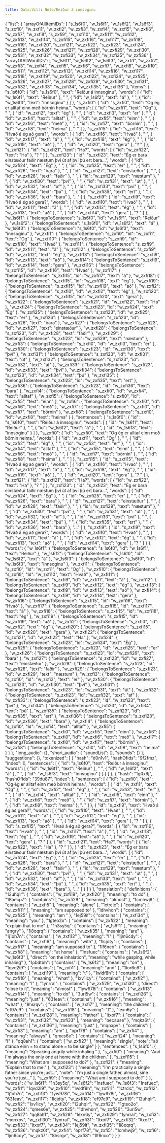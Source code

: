 ```yaml
---
title: Data:Villi Neto/Reiður á innsoginu
---
```


{
    "list": {
        "arrayOfAllItemIDs": [
            "s_1s6f0",
            "w_1s6f1",
            "w_1s6f2",
            "w_1s6f3",
            "s_zxfi0",
            "w_zxfi1",
            "w_zxfi2",
            "w_zxfi3",
            "w_zxfi4",
            "w_zxfi5",
            "w_zxfi6",
            "w_zxfi7",
            "w_zxfi8",
            "s_zxfi9",
            "w_zxfi10",
            "w_zxfi11",
            "w_zxfi12",
            "w_zxfi13",
            "w_zxfi14",
            "s_zxfi15",
            "w_zxfi16",
            "w_zxfi17",
            "w_zxfi18",
            "w_zxfi19",
            "w_zxfi20",
            "s_zxfi21",
            "w_zxfi22",
            "s_zxfi23",
            "w_zxfi24",
            "w_zxfi25",
            "w_zxfi26",
            "w_zxfi27",
            "w_zxfi28",
            "w_zxfi29",
            "w_zxfi30",
            "w_zxfi31",
            "w_zxfi32",
            "w_zxfi33",
            "w_zxfi34",
            "w_zxfi35",
            "w_zxfi36"
        ],
        "arrayOfAllWordIDs": [
            "w_1s6f1",
            "w_1s6f2",
            "w_1s6f3",
            "w_zxfi1",
            "w_zxfi2",
            "w_zxfi3",
            "w_zxfi4",
            "w_zxfi5",
            "w_zxfi6",
            "w_zxfi7",
            "w_zxfi8",
            "w_zxfi10",
            "w_zxfi11",
            "w_zxfi12",
            "w_zxfi13",
            "w_zxfi14",
            "w_zxfi16",
            "w_zxfi17",
            "w_zxfi18",
            "w_zxfi19",
            "w_zxfi20",
            "w_zxfi22",
            "w_zxfi24",
            "w_zxfi25",
            "w_zxfi26",
            "w_zxfi27",
            "w_zxfi28",
            "w_zxfi29",
            "w_zxfi30",
            "w_zxfi31",
            "w_zxfi32",
            "w_zxfi33",
            "w_zxfi34",
            "w_zxfi35",
            "w_zxfi36"
        ],
        "items": {
            "s_1s6f0": {
                "id": "s_1s6f0",
                "text": "Reiður á innsoginu",
                "words": [
                    {
                        "id": "w_1s6f1",
                        "text": "Reiður"
                    },
                    " ",
                    {
                        "id": "w_1s6f2",
                        "text": "á"
                    },
                    " ",
                    {
                        "id": "w_1s6f3",
                        "text": "innsoginu"
                    }
                ]
            },
            "s_zxfi0": {
                "id": "s_zxfi0",
                "text": "Og ég er alltaf einn með börnin heima.",
                "words": [
                    {
                        "id": "w_zxfi1",
                        "text": "Og"
                    },
                    " ",
                    {
                        "id": "w_zxfi2",
                        "text": "ég"
                    },
                    " ",
                    {
                        "id": "w_zxfi3",
                        "text": "er"
                    },
                    " ",
                    {
                        "id": "w_zxfi4",
                        "text": "alltaf"
                    },
                    " ",
                    {
                        "id": "w_zxfi5",
                        "text": "einn"
                    },
                    " ",
                    {
                        "id": "w_zxfi6",
                        "text": "með"
                    },
                    " ",
                    {
                        "id": "w_zxfi7",
                        "text": "börnin"
                    },
                    " ",
                    {
                        "id": "w_zxfi8",
                        "text": "heima"
                    },
                    ". "
                ]
            },
            "s_zxfi15": {
                "id": "s_zxfi15",
                "text": "Hvað á ég að gera?",
                "words": [
                    {
                        "id": "w_zxfi16",
                        "text": "Hvað"
                    },
                    " ",
                    {
                        "id": "w_zxfi17",
                        "text": "á"
                    },
                    " ",
                    {
                        "id": "w_zxfi18",
                        "text": "ég"
                    },
                    " ",
                    {
                        "id": "w_zxfi19",
                        "text": "að"
                    },
                    " ",
                    {
                        "id": "w_zxfi20",
                        "text": "gera"
                    },
                    "? "
                ]
            },
            "s_zxfi21": {
                "id": "s_zxfi21",
                "text": "Ha?",
                "words": [
                    {
                        "id": "w_zxfi22",
                        "text": "Ha"
                    },
                    "? "
                ]
            },
            "s_zxfi23": {
                "id": "s_zxfi23",
                "text": "Ég er bara einstæður faðir næstum því út af því þú ert bara...",
                "words": [
                    {
                        "id": "w_zxfi24",
                        "text": "Ég"
                    },
                    " ",
                    {
                        "id": "w_zxfi25",
                        "text": "er"
                    },
                    " ",
                    {
                        "id": "w_zxfi26",
                        "text": "bara"
                    },
                    " ",
                    {
                        "id": "w_zxfi27",
                        "text": "einstæður"
                    },
                    " ",
                    {
                        "id": "w_zxfi28",
                        "text": "faðir"
                    },
                    " ",
                    {
                        "id": "w_zxfi29",
                        "text": "næstum"
                    },
                    " ",
                    {
                        "id": "w_zxfi30",
                        "text": "því"
                    },
                    " ",
                    {
                        "id": "w_zxfi31",
                        "text": "út"
                    },
                    " ",
                    {
                        "id": "w_zxfi32",
                        "text": "af"
                    },
                    " ",
                    {
                        "id": "w_zxfi33",
                        "text": "því"
                    },
                    " ",
                    {
                        "id": "w_zxfi34",
                        "text": "þú"
                    },
                    " ",
                    {
                        "id": "w_zxfi35",
                        "text": "ert"
                    },
                    " ",
                    {
                        "id": "w_zxfi36",
                        "text": "bara"
                    },
                    "..."
                ]
            },
            "s_zxfi9": {
                "id": "s_zxfi9",
                "text": "Hvað á ég að gera?",
                "words": [
                    {
                        "id": "w_zxfi10",
                        "text": "Hvað"
                    },
                    " ",
                    {
                        "id": "w_zxfi11",
                        "text": "á"
                    },
                    " ",
                    {
                        "id": "w_zxfi12",
                        "text": "ég"
                    },
                    " ",
                    {
                        "id": "w_zxfi13",
                        "text": "að"
                    },
                    " ",
                    {
                        "id": "w_zxfi14",
                        "text": "gera"
                    },
                    "? "
                ]
            },
            "w_1s6f1": {
                "belongsToSentence": "s_1s6f0",
                "id": "w_1s6f1",
                "text": "Reiður"
            },
            "w_1s6f2": {
                "belongsToSentence": "s_1s6f0",
                "id": "w_1s6f2",
                "text": "á"
            },
            "w_1s6f3": {
                "belongsToSentence": "s_1s6f0",
                "id": "w_1s6f3",
                "text": "innsoginu"
            },
            "w_zxfi1": {
                "belongsToSentence": "s_zxfi0",
                "id": "w_zxfi1",
                "text": "Og"
            },
            "w_zxfi10": {
                "belongsToSentence": "s_zxfi9",
                "id": "w_zxfi10",
                "text": "Hvað"
            },
            "w_zxfi11": {
                "belongsToSentence": "s_zxfi9",
                "id": "w_zxfi11",
                "text": "á"
            },
            "w_zxfi12": {
                "belongsToSentence": "s_zxfi9",
                "id": "w_zxfi12",
                "text": "ég"
            },
            "w_zxfi13": {
                "belongsToSentence": "s_zxfi9",
                "id": "w_zxfi13",
                "text": "að"
            },
            "w_zxfi14": {
                "belongsToSentence": "s_zxfi9",
                "id": "w_zxfi14",
                "text": "gera"
            },
            "w_zxfi16": {
                "belongsToSentence": "s_zxfi15",
                "id": "w_zxfi16",
                "text": "Hvað"
            },
            "w_zxfi17": {
                "belongsToSentence": "s_zxfi15",
                "id": "w_zxfi17",
                "text": "á"
            },
            "w_zxfi18": {
                "belongsToSentence": "s_zxfi15",
                "id": "w_zxfi18",
                "text": "ég"
            },
            "w_zxfi19": {
                "belongsToSentence": "s_zxfi15",
                "id": "w_zxfi19",
                "text": "að"
            },
            "w_zxfi2": {
                "belongsToSentence": "s_zxfi0",
                "id": "w_zxfi2",
                "text": "ég"
            },
            "w_zxfi20": {
                "belongsToSentence": "s_zxfi15",
                "id": "w_zxfi20",
                "text": "gera"
            },
            "w_zxfi22": {
                "belongsToSentence": "s_zxfi21",
                "id": "w_zxfi22",
                "text": "Ha"
            },
            "w_zxfi24": {
                "belongsToSentence": "s_zxfi23",
                "id": "w_zxfi24",
                "text": "Ég"
            },
            "w_zxfi25": {
                "belongsToSentence": "s_zxfi23",
                "id": "w_zxfi25",
                "text": "er"
            },
            "w_zxfi26": {
                "belongsToSentence": "s_zxfi23",
                "id": "w_zxfi26",
                "text": "bara"
            },
            "w_zxfi27": {
                "belongsToSentence": "s_zxfi23",
                "id": "w_zxfi27",
                "text": "einstæður"
            },
            "w_zxfi28": {
                "belongsToSentence": "s_zxfi23",
                "id": "w_zxfi28",
                "text": "faðir"
            },
            "w_zxfi29": {
                "belongsToSentence": "s_zxfi23",
                "id": "w_zxfi29",
                "text": "næstum"
            },
            "w_zxfi3": {
                "belongsToSentence": "s_zxfi0",
                "id": "w_zxfi3",
                "text": "er"
            },
            "w_zxfi30": {
                "belongsToSentence": "s_zxfi23",
                "id": "w_zxfi30",
                "text": "því"
            },
            "w_zxfi31": {
                "belongsToSentence": "s_zxfi23",
                "id": "w_zxfi31",
                "text": "út"
            },
            "w_zxfi32": {
                "belongsToSentence": "s_zxfi23",
                "id": "w_zxfi32",
                "text": "af"
            },
            "w_zxfi33": {
                "belongsToSentence": "s_zxfi23",
                "id": "w_zxfi33",
                "text": "því"
            },
            "w_zxfi34": {
                "belongsToSentence": "s_zxfi23",
                "id": "w_zxfi34",
                "text": "þú"
            },
            "w_zxfi35": {
                "belongsToSentence": "s_zxfi23",
                "id": "w_zxfi35",
                "text": "ert"
            },
            "w_zxfi36": {
                "belongsToSentence": "s_zxfi23",
                "id": "w_zxfi36",
                "text": "bara"
            },
            "w_zxfi4": {
                "belongsToSentence": "s_zxfi0",
                "id": "w_zxfi4",
                "text": "alltaf"
            },
            "w_zxfi5": {
                "belongsToSentence": "s_zxfi0",
                "id": "w_zxfi5",
                "text": "einn"
            },
            "w_zxfi6": {
                "belongsToSentence": "s_zxfi0",
                "id": "w_zxfi6",
                "text": "með"
            },
            "w_zxfi7": {
                "belongsToSentence": "s_zxfi0",
                "id": "w_zxfi7",
                "text": "börnin"
            },
            "w_zxfi8": {
                "belongsToSentence": "s_zxfi0",
                "id": "w_zxfi8",
                "text": "heima"
            }
        },
        "sentences": {
            "s_1s6f0": {
                "id": "s_1s6f0",
                "text": "Reiður á innsoginu",
                "words": [
                    {
                        "id": "w_1s6f1",
                        "text": "Reiður"
                    },
                    " ",
                    {
                        "id": "w_1s6f2",
                        "text": "á"
                    },
                    " ",
                    {
                        "id": "w_1s6f3",
                        "text": "innsoginu"
                    }
                ]
            },
            "s_zxfi0": {
                "id": "s_zxfi0",
                "text": "Og ég er alltaf einn með börnin heima.",
                "words": [
                    {
                        "id": "w_zxfi1",
                        "text": "Og"
                    },
                    " ",
                    {
                        "id": "w_zxfi2",
                        "text": "ég"
                    },
                    " ",
                    {
                        "id": "w_zxfi3",
                        "text": "er"
                    },
                    " ",
                    {
                        "id": "w_zxfi4",
                        "text": "alltaf"
                    },
                    " ",
                    {
                        "id": "w_zxfi5",
                        "text": "einn"
                    },
                    " ",
                    {
                        "id": "w_zxfi6",
                        "text": "með"
                    },
                    " ",
                    {
                        "id": "w_zxfi7",
                        "text": "börnin"
                    },
                    " ",
                    {
                        "id": "w_zxfi8",
                        "text": "heima"
                    },
                    ". "
                ]
            },
            "s_zxfi15": {
                "id": "s_zxfi15",
                "text": "Hvað á ég að gera?",
                "words": [
                    {
                        "id": "w_zxfi16",
                        "text": "Hvað"
                    },
                    " ",
                    {
                        "id": "w_zxfi17",
                        "text": "á"
                    },
                    " ",
                    {
                        "id": "w_zxfi18",
                        "text": "ég"
                    },
                    " ",
                    {
                        "id": "w_zxfi19",
                        "text": "að"
                    },
                    " ",
                    {
                        "id": "w_zxfi20",
                        "text": "gera"
                    },
                    "? "
                ]
            },
            "s_zxfi21": {
                "id": "s_zxfi21",
                "text": "Ha?",
                "words": [
                    {
                        "id": "w_zxfi22",
                        "text": "Ha"
                    },
                    "? "
                ]
            },
            "s_zxfi23": {
                "id": "s_zxfi23",
                "text": "Ég er bara einstæður faðir næstum því út af því þú ert bara...",
                "words": [
                    {
                        "id": "w_zxfi24",
                        "text": "Ég"
                    },
                    " ",
                    {
                        "id": "w_zxfi25",
                        "text": "er"
                    },
                    " ",
                    {
                        "id": "w_zxfi26",
                        "text": "bara"
                    },
                    " ",
                    {
                        "id": "w_zxfi27",
                        "text": "einstæður"
                    },
                    " ",
                    {
                        "id": "w_zxfi28",
                        "text": "faðir"
                    },
                    " ",
                    {
                        "id": "w_zxfi29",
                        "text": "næstum"
                    },
                    " ",
                    {
                        "id": "w_zxfi30",
                        "text": "því"
                    },
                    " ",
                    {
                        "id": "w_zxfi31",
                        "text": "út"
                    },
                    " ",
                    {
                        "id": "w_zxfi32",
                        "text": "af"
                    },
                    " ",
                    {
                        "id": "w_zxfi33",
                        "text": "því"
                    },
                    " ",
                    {
                        "id": "w_zxfi34",
                        "text": "þú"
                    },
                    " ",
                    {
                        "id": "w_zxfi35",
                        "text": "ert"
                    },
                    " ",
                    {
                        "id": "w_zxfi36",
                        "text": "bara"
                    },
                    "..."
                ]
            },
            "s_zxfi9": {
                "id": "s_zxfi9",
                "text": "Hvað á ég að gera?",
                "words": [
                    {
                        "id": "w_zxfi10",
                        "text": "Hvað"
                    },
                    " ",
                    {
                        "id": "w_zxfi11",
                        "text": "á"
                    },
                    " ",
                    {
                        "id": "w_zxfi12",
                        "text": "ég"
                    },
                    " ",
                    {
                        "id": "w_zxfi13",
                        "text": "að"
                    },
                    " ",
                    {
                        "id": "w_zxfi14",
                        "text": "gera"
                    },
                    "? "
                ]
            }
        },
        "words": {
            "w_1s6f1": {
                "belongsToSentence": "s_1s6f0",
                "id": "w_1s6f1",
                "text": "Reiður"
            },
            "w_1s6f2": {
                "belongsToSentence": "s_1s6f0",
                "id": "w_1s6f2",
                "text": "á"
            },
            "w_1s6f3": {
                "belongsToSentence": "s_1s6f0",
                "id": "w_1s6f3",
                "text": "innsoginu"
            },
            "w_zxfi1": {
                "belongsToSentence": "s_zxfi0",
                "id": "w_zxfi1",
                "text": "Og"
            },
            "w_zxfi10": {
                "belongsToSentence": "s_zxfi9",
                "id": "w_zxfi10",
                "text": "Hvað"
            },
            "w_zxfi11": {
                "belongsToSentence": "s_zxfi9",
                "id": "w_zxfi11",
                "text": "á"
            },
            "w_zxfi12": {
                "belongsToSentence": "s_zxfi9",
                "id": "w_zxfi12",
                "text": "ég"
            },
            "w_zxfi13": {
                "belongsToSentence": "s_zxfi9",
                "id": "w_zxfi13",
                "text": "að"
            },
            "w_zxfi14": {
                "belongsToSentence": "s_zxfi9",
                "id": "w_zxfi14",
                "text": "gera"
            },
            "w_zxfi16": {
                "belongsToSentence": "s_zxfi15",
                "id": "w_zxfi16",
                "text": "Hvað"
            },
            "w_zxfi17": {
                "belongsToSentence": "s_zxfi15",
                "id": "w_zxfi17",
                "text": "á"
            },
            "w_zxfi18": {
                "belongsToSentence": "s_zxfi15",
                "id": "w_zxfi18",
                "text": "ég"
            },
            "w_zxfi19": {
                "belongsToSentence": "s_zxfi15",
                "id": "w_zxfi19",
                "text": "að"
            },
            "w_zxfi2": {
                "belongsToSentence": "s_zxfi0",
                "id": "w_zxfi2",
                "text": "ég"
            },
            "w_zxfi20": {
                "belongsToSentence": "s_zxfi15",
                "id": "w_zxfi20",
                "text": "gera"
            },
            "w_zxfi22": {
                "belongsToSentence": "s_zxfi21",
                "id": "w_zxfi22",
                "text": "Ha"
            },
            "w_zxfi24": {
                "belongsToSentence": "s_zxfi23",
                "id": "w_zxfi24",
                "text": "Ég"
            },
            "w_zxfi25": {
                "belongsToSentence": "s_zxfi23",
                "id": "w_zxfi25",
                "text": "er"
            },
            "w_zxfi26": {
                "belongsToSentence": "s_zxfi23",
                "id": "w_zxfi26",
                "text": "bara"
            },
            "w_zxfi27": {
                "belongsToSentence": "s_zxfi23",
                "id": "w_zxfi27",
                "text": "einstæður"
            },
            "w_zxfi28": {
                "belongsToSentence": "s_zxfi23",
                "id": "w_zxfi28",
                "text": "faðir"
            },
            "w_zxfi29": {
                "belongsToSentence": "s_zxfi23",
                "id": "w_zxfi29",
                "text": "næstum"
            },
            "w_zxfi3": {
                "belongsToSentence": "s_zxfi0",
                "id": "w_zxfi3",
                "text": "er"
            },
            "w_zxfi30": {
                "belongsToSentence": "s_zxfi23",
                "id": "w_zxfi30",
                "text": "því"
            },
            "w_zxfi31": {
                "belongsToSentence": "s_zxfi23",
                "id": "w_zxfi31",
                "text": "út"
            },
            "w_zxfi32": {
                "belongsToSentence": "s_zxfi23",
                "id": "w_zxfi32",
                "text": "af"
            },
            "w_zxfi33": {
                "belongsToSentence": "s_zxfi23",
                "id": "w_zxfi33",
                "text": "því"
            },
            "w_zxfi34": {
                "belongsToSentence": "s_zxfi23",
                "id": "w_zxfi34",
                "text": "þú"
            },
            "w_zxfi35": {
                "belongsToSentence": "s_zxfi23",
                "id": "w_zxfi35",
                "text": "ert"
            },
            "w_zxfi36": {
                "belongsToSentence": "s_zxfi23",
                "id": "w_zxfi36",
                "text": "bara"
            },
            "w_zxfi4": {
                "belongsToSentence": "s_zxfi0",
                "id": "w_zxfi4",
                "text": "alltaf"
            },
            "w_zxfi5": {
                "belongsToSentence": "s_zxfi0",
                "id": "w_zxfi5",
                "text": "einn"
            },
            "w_zxfi6": {
                "belongsToSentence": "s_zxfi0",
                "id": "w_zxfi6",
                "text": "með"
            },
            "w_zxfi7": {
                "belongsToSentence": "s_zxfi0",
                "id": "w_zxfi7",
                "text": "börnin"
            },
            "w_zxfi8": {
                "belongsToSentence": "s_zxfi0",
                "id": "w_zxfi8",
                "text": "heima"
            }
        }
    },
    "long_audio": {},
    "short_audio": {
        "soundList": [],
        "sounds": {}
    },
    "suggestions": {},
    "tokenized": [
        {
            "hash": "d0n1v1",
            "hashOfIds": "9f2fmz",
            "index": 0,
            "sentences": [
                {
                    "id": "s_1s6f0",
                    "text": "Reiður á innsoginu",
                    "words": [
                        {
                            "id": "w_1s6f1",
                            "text": "Reiður"
                        },
                        " ",
                        {
                            "id": "w_1s6f2",
                            "text": "á"
                        },
                        " ",
                        {
                            "id": "w_1s6f3",
                            "text": "innsoginu"
                        }
                    ]
                }
            ]
        },
        {
            "hash": "1g0x6j",
            "hashOfIds": "39du87",
            "index": 1,
            "sentences": [
                {
                    "id": "s_zxfi0",
                    "text": "Og ég er alltaf einn með börnin heima.",
                    "words": [
                        {
                            "id": "w_zxfi1",
                            "text": "Og"
                        },
                        " ",
                        {
                            "id": "w_zxfi2",
                            "text": "ég"
                        },
                        " ",
                        {
                            "id": "w_zxfi3",
                            "text": "er"
                        },
                        " ",
                        {
                            "id": "w_zxfi4",
                            "text": "alltaf"
                        },
                        " ",
                        {
                            "id": "w_zxfi5",
                            "text": "einn"
                        },
                        " ",
                        {
                            "id": "w_zxfi6",
                            "text": "með"
                        },
                        " ",
                        {
                            "id": "w_zxfi7",
                            "text": "börnin"
                        },
                        " ",
                        {
                            "id": "w_zxfi8",
                            "text": "heima"
                        },
                        ". "
                    ]
                },
                {
                    "id": "s_zxfi9",
                    "text": "Hvað á ég að gera?",
                    "words": [
                        {
                            "id": "w_zxfi10",
                            "text": "Hvað"
                        },
                        " ",
                        {
                            "id": "w_zxfi11",
                            "text": "á"
                        },
                        " ",
                        {
                            "id": "w_zxfi12",
                            "text": "ég"
                        },
                        " ",
                        {
                            "id": "w_zxfi13",
                            "text": "að"
                        },
                        " ",
                        {
                            "id": "w_zxfi14",
                            "text": "gera"
                        },
                        "? "
                    ]
                },
                {
                    "id": "s_zxfi15",
                    "text": "Hvað á ég að gera?",
                    "words": [
                        {
                            "id": "w_zxfi16",
                            "text": "Hvað"
                        },
                        " ",
                        {
                            "id": "w_zxfi17",
                            "text": "á"
                        },
                        " ",
                        {
                            "id": "w_zxfi18",
                            "text": "ég"
                        },
                        " ",
                        {
                            "id": "w_zxfi19",
                            "text": "að"
                        },
                        " ",
                        {
                            "id": "w_zxfi20",
                            "text": "gera"
                        },
                        "? "
                    ]
                },
                {
                    "id": "s_zxfi21",
                    "text": "Ha?",
                    "words": [
                        {
                            "id": "w_zxfi22",
                            "text": "Ha"
                        },
                        "? "
                    ]
                },
                {
                    "id": "s_zxfi23",
                    "text": "Ég er bara einstæður faðir næstum því út af því þú ert bara...",
                    "words": [
                        {
                            "id": "w_zxfi24",
                            "text": "Ég"
                        },
                        " ",
                        {
                            "id": "w_zxfi25",
                            "text": "er"
                        },
                        " ",
                        {
                            "id": "w_zxfi26",
                            "text": "bara"
                        },
                        " ",
                        {
                            "id": "w_zxfi27",
                            "text": "einstæður"
                        },
                        " ",
                        {
                            "id": "w_zxfi28",
                            "text": "faðir"
                        },
                        " ",
                        {
                            "id": "w_zxfi29",
                            "text": "næstum"
                        },
                        " ",
                        {
                            "id": "w_zxfi30",
                            "text": "því"
                        },
                        " ",
                        {
                            "id": "w_zxfi31",
                            "text": "út"
                        },
                        " ",
                        {
                            "id": "w_zxfi32",
                            "text": "af"
                        },
                        " ",
                        {
                            "id": "w_zxfi33",
                            "text": "því"
                        },
                        " ",
                        {
                            "id": "w_zxfi34",
                            "text": "þú"
                        },
                        " ",
                        {
                            "id": "w_zxfi35",
                            "text": "ert"
                        },
                        " ",
                        {
                            "id": "w_zxfi36",
                            "text": "bara"
                        },
                        "..."
                    ]
                }
            ]
        }
    ],
    "translation": {
        "definitions": {
            "12uhqlr": {
                "contains": [
                    "w_zxfi19",
                    "w_zxfi20"
                ],
                "meaning": "to do"
            },
            "18aecp7": {
                "contains": [
                    "w_zxfi29"
                ],
                "meaning": "almost"
            },
            "1cmhwj9": {
                "contains": [
                    "w_zxfi5"
                ],
                "meaning": "alone"
            },
            "1ctrclc": {
                "contains": [
                    "w_zxfi11"
                ],
                "meaning": "am supposed to"
            },
            "1dhvhon": {
                "contains": [
                    "w_zxfi25"
                ],
                "meaning": "am "
            },
            "1ej59if": {
                "contains": [
                    "w_zxfi34"
                ],
                "meaning": "you"
            },
            "1gteo2o": {
                "contains": [
                    "w_zxfi22"
                ],
                "meaning": "explain that to me"
            },
            "1h3sy5q": {
                "contains": [
                    "w_1s6f1"
                ],
                "meaning": "angry"
            },
            "1i8oqrq": {
                "contains": [
                    "w_zxfi35"
                ],
                "meaning": "are"
            },
            "1j1oh7n": {
                "contains": [
                    "w_zxfi12"
                ],
                "meaning": "I"
            },
            "1jm6cdy": {
                "contains": [
                    "w_zxfi6"
                ],
                "meaning": "with"
            },
            "1lcjdty": {
                "contains": [
                    "w_zxfi17"
                ],
                "meaning": "am supposed to"
            },
            "1lf6nco": {
                "contains": [
                    "w_zxfi8"
                ],
                "meaning": "at home"
            },
            "1nsfuec": {
                "contains": [
                    "w_1s6f2",
                    "w_1s6f3"
                ],
                "direct": "on the inhalation",
                "meaning": "while gasping, while inhaling"
            },
            "1pbdtbh": {
                "contains": [
                    "w_1s6f2"
                ],
                "meaning": "on"
            },
            "1qvd2i9": {
                "contains": [
                    "w_zxfi1"
                ],
                "meaning": "and"
            },
            "1tor6o8": {
                "contains": [
                    "w_zxfi19"
                ],
                "meaning": "t"
            },
            "1wldf8h": {
                "contains": [
                    "w_zxfi10"
                ],
                "meaning": "what"
            },
            "1xv1icy": {
                "contains": [
                    "w_zxfi2"
                ],
                "meaning": "I"
            },
            "1ynrral": {
                "contains": [
                    "w_zxfi29",
                    "w_zxfi30"
                ],
                "direct": "close to it",
                "meaning": "almost"
            },
            "1yw978i": {
                "contains": [
                    "w_zxfi13",
                    "w_zxfi14"
                ],
                "meaning": "to do"
            },
            "3url5w": {
                "contains": [
                    "w_zxfi26"
                ],
                "meaning": "just"
            },
            "631eav": {
                "contains": [
                    "w_zxfi16"
                ],
                "meaning": "what"
            },
            "8hsrqv": {
                "contains": [
                    "w_zxfi7"
                ],
                "meaning": "the children"
            },
            "ef97c9": {
                "contains": [
                    "w_zxfi18"
                ],
                "meaning": "I"
            },
            "lexn6y": {
                "contains": [
                    "w_zxfi28"
                ],
                "meaning": "father"
            },
            "ltxof7": {
                "contains": [
                    "w_zxfi31",
                    "w_zxfi32",
                    "w_zxfi33"
                ],
                "meaning": "because"
            },
            "mqkz6t": {
                "contains": [
                    "w_zxfi36"
                ],
                "meaning": "just"
            },
            "mqnxpv": {
                "contains": [
                    "w_zxfi3"
                ],
                "meaning": "am"
            },
            "oprf78": {
                "contains": [
                    "w_zxfi4"
                ],
                "meaning": "always"
            },
            "qmes6e": {
                "contains": [
                    "w_zxfi24"
                ],
                "meaning": "I"
            },
            "qq8ah1": {
                "contains": [
                    "w_zxfi27"
                ],
                "meaning": "single",
                "note": "að standa einn = to stand alone = to be single"
            }
        },
        "sentences": {
            "s_1s6f0": {
                "meaning": "Speaking angrily while inhaling."
            },
            "s_zxfi0": {
                "meaning": "And I'm always the only one at home with the children."
            },
            "s_zxfi15": {
                "meaning": "What am I supposed to do?"
            },
            "s_zxfi21": {
                "meaning": "Explain that to me."
            },
            "s_zxfi23": {
                "meaning": "I'm practically a single father since you're just...",
                "note": "I'm just a single father, almost, sine you're just..."
            },
            "s_zxfi9": {
                "meaning": "What am I supposed to do?"
            }
        },
        "words": {
            "w_1s6f1": "1h3sy5q",
            "w_1s6f2": "1nsfuec",
            "w_1s6f3": "1nsfuec",
            "w_zxfi1": "1qvd2i9",
            "w_zxfi10": "1wldf8h",
            "w_zxfi11": "1ctrclc",
            "w_zxfi12": "1j1oh7n",
            "w_zxfi13": "1yw978i",
            "w_zxfi14": "1yw978i",
            "w_zxfi16": "631eav",
            "w_zxfi17": "1lcjdty",
            "w_zxfi18": "ef97c9",
            "w_zxfi19": "12uhqlr",
            "w_zxfi2": "1xv1icy",
            "w_zxfi20": "12uhqlr",
            "w_zxfi22": "1gteo2o",
            "w_zxfi24": "qmes6e",
            "w_zxfi25": "1dhvhon",
            "w_zxfi26": "3url5w",
            "w_zxfi27": "qq8ah1",
            "w_zxfi28": "lexn6y",
            "w_zxfi29": "1ynrral",
            "w_zxfi3": "mqnxpv",
            "w_zxfi30": "1ynrral",
            "w_zxfi31": "ltxof7",
            "w_zxfi32": "ltxof7",
            "w_zxfi33": "ltxof7",
            "w_zxfi34": "1ej59if",
            "w_zxfi35": "1i8oqrq",
            "w_zxfi36": "mqkz6t",
            "w_zxfi4": "oprf78",
            "w_zxfi5": "1cmhwj9",
            "w_zxfi6": "1jm6cdy",
            "w_zxfi7": "8hsrqv",
            "w_zxfi8": "1lf6nco"
        }
    }
}